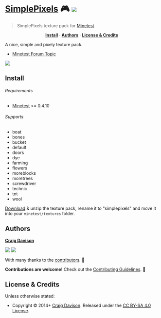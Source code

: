 # [SimplePixels](https://davison.io/minetest/simplepixels) :video_game:  [![](https://img.shields.io/gitter/room/davisonio/simplepixels.svg)](https://gitter.im/davisonio/simplepixels)

> SimplePixels texture pack for [Minetest](http://www.minetest.net)

<p align="center">
<b><a href="#install">Install</a></b>
·
<b><a href="#authors">Authors</a></b>
·
<b><a href="#license--credits">License & Credits</a></b>
</p>

A nice, simple and pixely texture pack.

- [Minetest Forum Topic](https://forum.minetest.net/viewtopic.php?id=9008)

![](https://davison.io/assets/img/minetest-simplepixels-screenshot1.png)

## Install

###### Requirements

- [Minetest](http://www.minetest.net) >= 0.4.10

###### Supports

- boat
- bones
- bucket
- default
- doors
- dye
- farming
- flowers
- moreblocks
- moretrees
- screwdriver
- technic
- tnt
- wool

[Download](https://github.com/davisonio/simplepixels/archive/master.zip) & unzip the texture pack, rename it to "simplepixels" and move it into your `minetest/textures` folder.

## Authors

**[Craig Davison](https://davison.io)**

[![](https://img.shields.io/github/followers/davisonio.svg?style=social&label=Follow%20davisonio)](https://github.com/davisonio) [![](https://img.shields.io/twitter/follow/davisonio.svg?style=social)](https://twitter.com/davisonio)

With many thanks to the [contributors](https://github.com/davisonio/simplepixels/graphs/contributors). :clap:

**Contributions are welcome!** Check out the [Contributing Guidelines](https://github.com/davisonio/simplepixles/blob/master/CONTRIBUTING.md). :raised_hands:

## License & Credits

Unless otherwise stated:

- Copyright © 2014+ [Craig Davison](https://davison.io). Released under the [CC BY-SA 4.0 License](https://creativecommons.org/licenses/by-sa/4.0/legalcode).
